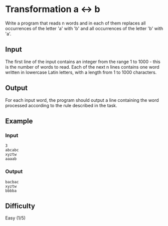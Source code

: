 # Transformation a ↔ b

Write a program that reads n words and in each of them replaces all occurrences of the letter 'a' with 'b' and all occurrences of the letter 'b' with 'a'.

## Input

The first line of the input contains an integer from the range 1 to 1000 - this is the number of words to read. Each of the next n lines contains one word written in lowercase Latin letters, with a length from 1 to 1000 characters.

## Output

For each input word, the program should output a line containing the word processed according to the rule described in the task.

## Example

### Input
```
3
abcabc
xyztw
aaaab
```

### Output
```
bacbac
xyztw
bbbba
```

## Difficulty
Easy (1/5)